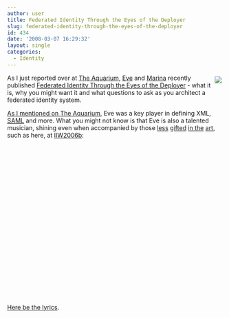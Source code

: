```yaml
---
author: user
title: Federated Identity Through the Eyes of the Deployer
slug: federated-identity-through-the-eyes-of-the-deployer
id: 434
date: '2008-03-07 16:29:32'
layout: single
categories:
  - Identity
---
```


<span style="margin: 5px; float: right;">[![](http://blogs.sun.com/theaquarium/resource/eves-advisory108x144.png)](http://developers.sun.com/identity/reference/techart/deployment.html)</span>

As I just reported over at [The Aquarium](http://blogs.sun.com/theaquarium/), [Eve](http://www.xmlgrrl.com/) and [Marina](http://weblogs.java.net/blog/marinasum/) recently published [Federated Identity Through the Eyes of the Deployer](http://developers.sun.com/identity/reference/techart/deployment.html) - what it is, why you might want it and what questions to ask as you architect a federated identity system.

[As I mentioned on The Aquarium](http://blogs.sun.com/theaquarium/entry/federated_identity_through_the_eyes), Eve was a key player in defining XML, [SAML](http://www.oasis-open.org/committees/security/) and more. What you might not know is that Eve is also a talented musician, shining even when accompanied by those [less](http://conorcahill.blogspot.com/) [gifted](http://www.windley.com/) [in the](http://www.identitywoman.net/) [art](http://blame.ca/), such as here, at [IIW2006b](http://iiw.windley.com/wiki/Workshop2006b):

<div style="text-align: center;"><object width="425" height="355"><param name="movie" value="http://www.youtube.com/v/3b5EcU2dH5E&amp;rel=1&amp;border=0"><param name="wmode" value="transparent"><embed src="http://www.youtube.com/v/3b5EcU2dH5E&amp;rel=1&amp;border=0" type="application/x-shockwave-flash" wmode="transparent" width="425" height="355"></object></div>

[Here be the lyrics](http://www.xmlgrrl.com/blog/archives/2006/12/05/bohemian-rhapsody-in-the-key-of-id/).